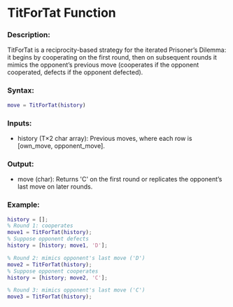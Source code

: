 # TitForTat Function

### Description:

TitForTat is a reciprocity-based strategy for the iterated Prisoner’s Dilemma: it begins by cooperating on the first round, then on subsequent rounds it mimics the opponent’s previous move (cooperates if the opponent cooperated, defects if the opponent defected).

### Syntax:

```matlab
move = TitForTat(history)
```

### Inputs:

- history (T×2 char array): Previous moves, where each row is [own_move, opponent_move].

### Output:

- move (char): Returns 'C' on the first round or replicates the opponent’s last move on later rounds.

### Example:

```matlab
history = [];
% Round 1: cooperates
move1 = TitForTat(history);
% Suppose opponent defects
history = [history; move1, 'D'];

% Round 2: mimics opponent's last move ('D')
move2 = TitForTat(history);
% Suppose opponent cooperates
history = [history; move2, 'C'];

% Round 3: mimics opponent's last move ('C')
move3 = TitForTat(history);
```
